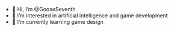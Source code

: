 - 👋 Hi, I’m @GooseSeventh
- 👀 I’m interested in artificial intelligence and game development
- 🌱 I’m currently learning game design
